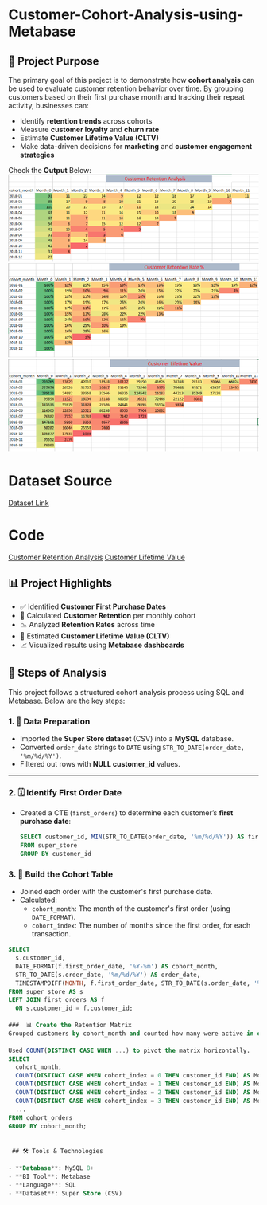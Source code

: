 # Customer-Cohort-Analysis-using-Metabase

## 🎯 Project Purpose

The primary goal of this project is to demonstrate how **cohort analysis** can be used to evaluate customer retention behavior over time. By grouping customers based on their first purchase month and tracking their repeat activity, businesses can:

- Identify **retention trends** across cohorts
- Measure **customer loyalty** and **churn rate**
- Estimate **Customer Lifetime Value (CLTV)**
- Make data-driven decisions for **marketing** and **customer engagement strategies**

Check the **Output** Below:
![Alt text](https://github.com/Mdkamrulislam54/Customer-Cohort-Analysis-using-Metabase/blob/d23de3fb5f16cdd6eaca28a850d1af50d9c26e79/Customer%20Retention%20Analysiis.png)
![Alt text](https://github.com/Mdkamrulislam54/Customer-Cohort-Analysis-using-Metabase/blob/d23de3fb5f16cdd6eaca28a850d1af50d9c26e79/Customer%20Retention%20Rate%20%25.png)
![Alt text](https://github.com/Mdkamrulislam54/Customer-Cohort-Analysis-using-Metabase/blob/d23de3fb5f16cdd6eaca28a850d1af50d9c26e79/Customer%20Life%20time%20Value.png)

# Dataset Source 
[Dataset Link](https://github.com/Mdkamrulislam54/Customer-Cohort-Analysis-using-Metabase/blob/d23de3fb5f16cdd6eaca28a850d1af50d9c26e79/Super%20Store%20Sales.csv)
# Code
[Customer Retention Analysis](https://github.com/Mdkamrulislam54/Customer-Cohort-Analysis-using-Metabase/blob/911e3dff6459b6a5b81cd4f1ddf58a590b66e30e/Monthly%20Customer%20Cohort%20Analysis.sql)
[Customer Lifetime Value](https://github.com/Mdkamrulislam54/Customer-Cohort-Analysis-using-Metabase/blob/911e3dff6459b6a5b81cd4f1ddf58a590b66e30e/Monthly%20Customer%20Lifetime%20Value.sql)

## 📊 Project Highlights

- ✅ Identified **Customer First Purchase Dates**
- 🔁 Calculated **Customer Retention** per monthly cohort
- 📉 Analyzed **Retention Rates** across time
- 💸 Estimated **Customer Lifetime Value (CLTV)**
- 📈 Visualized results using **Metabase dashboards**

## 📌 Steps of Analysis

This project follows a structured cohort analysis process using SQL and Metabase. Below are the key steps:

### 1. 🧹 Data Preparation

- Imported the **Super Store dataset** (CSV) into a **MySQL** database.
- Converted `order_date` strings to `DATE` using `STR_TO_DATE(order_date, '%m/%d/%Y')`.
- Filtered out rows with **NULL customer_id** values.

---

### 2. 🗓️ Identify First Order Date

- Created a CTE (`first_orders`) to determine each customer’s **first purchase date**:
  ```sql
  SELECT customer_id, MIN(STR_TO_DATE(order_date, '%m/%d/%Y')) AS first_order_date
  FROM super_store
  GROUP BY customer_id
### 3. 🔁 Build the Cohort Table

- Joined each order with the customer's first purchase date.
- Calculated:
  - `cohort_month`: The month of the customer's first order (using `DATE_FORMAT`).
  - `cohort_index`: The number of months since the first order, for each transaction.

```sql
SELECT
  s.customer_id,
  DATE_FORMAT(f.first_order_date, '%Y-%m') AS cohort_month,
  STR_TO_DATE(s.order_date, '%m/%d/%Y') AS order_date,
  TIMESTAMPDIFF(MONTH, f.first_order_date, STR_TO_DATE(s.order_date, '%m/%d/%Y')) AS cohort_index
FROM super_store AS s
LEFT JOIN first_orders AS f
  ON s.customer_id = f.customer_id;

###  📊 Create the Retention Matrix
Grouped customers by cohort_month and counted how many were active in each following month (cohort_index = 0, 1, 2, etc.).

Used COUNT(DISTINCT CASE WHEN ...) to pivot the matrix horizontally.
SELECT 
  cohort_month,
  COUNT(DISTINCT CASE WHEN cohort_index = 0 THEN customer_id END) AS Month_0,
  COUNT(DISTINCT CASE WHEN cohort_index = 1 THEN customer_id END) AS Month_1,
  COUNT(DISTINCT CASE WHEN cohort_index = 2 THEN customer_id END) AS Month_2,
  COUNT(DISTINCT CASE WHEN cohort_index = 3 THEN customer_id END) AS Month_3,
  ...
FROM cohort_orders
GROUP BY cohort_month;


 ## 🛠️ Tools & Technologies

- **Database**: MySQL 8+
- **BI Tool**: Metabase
- **Language**: SQL
- **Dataset**: Super Store (CSV)





